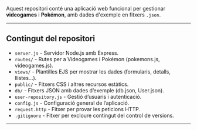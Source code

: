 Aquest repositori conté una aplicació web funcional per gestionar **videogames** i **Pokémon**, amb dades d'exemple en fitxers `.json`.

---

## Contingut del repositori

- `server.js` - Servidor Node.js amb Express.
- `routes/` - Rutes per a Videogames i Pokémon (pokemons.js, videogames.js).
- `views/` - Plantilles EJS per mostrar les dades (formularis, detalls, llistes...).
- `public/` - Fitxers CSS i altres recursos estàtics.
- `db/` - Fitxers JSON amb dades d’exemple (db.json, User.json).
- `user-repository.js` - Gestió d’usuaris i autenticació.
- `config.js` - Configuració general de l’aplicació.
- `request.http` - Fitxer per provar les peticions HTTP.
- `.gitignore` - Fitxer per excloure contingut del control de versions.

---
